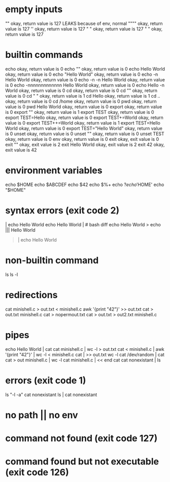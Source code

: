 # empty inputs

""										okay, return value is 127	LEAKS because of env, normal
""""									okay, return value is 127
''										okay, return value is 127
" "										okay, return value is 127
"	"									okay, return value is 127
# builtin commands
echo									okay, return value is 0
echo ""									okay, return value is 0
echo Hello World						okay, return value is 0
echo "Hello World"						okay, return value is 0
echo -n Hello World						okay, return value is 0
echo -n -n Hello World					okay, return value is 0
echo -nnnnnnnnnnnnn Hello World			okay, return value is 0
echo Hello -n World						okay, return value is 0
cd										okay, return value is 0
cd ""									okay, return value is 0
cd " "									okay, return value is 1
cd Hello								okay, return value is 1
cd ..									okay, return value is 0
cd /home								okay, return value is 0
pwd										okay, return value is 0
pwd Hello World							okay, return value is 0
export									okay, return value is 0
export ""								okay, return value is 1
export TEST								okay, return value is 0
export TEST=Hello						okay, return value is 0
export TEST+=World						okay, return value is 0
export TEST++=World						okay, return value is 1
export TEST=Hello World					okay, return value is 0
export TEST="Hello World"				okay, return value is 0
unset									okay, return value is 0
unset ""								okay, return value is 0
unset TEST								okay, return value is 0
env										okay, return value is 0
exit									okay, exit value is 0
exit ""									okay, exit value is 2
exit Hello World						okay, exit value is 2
exit 42									okay, exit value is 42
# environment variables
echo $HOME
echo $ABCDEF
echo $42
echo $%+
echo $?
echo '$HOME'
echo "$HOME"
# syntax errors (exit code 2)
| echo Hello World
echo Hello World |									# bash diff
echo Hello World >
echo ||| Hello World
> | echo Hello World
# non-builtin command
ls
ls -l
# redirections
cat minishell.c > out.txt
< minishell.c awk '{print "42"}' >> out.txt
cat > out.txt minishell.c
cat > nopermout.txt
cat > out.txt > out2.txt minishell.c
# pipes
echo Hello World | cat
cat minishell.c | wc -l > out.txt
cat < minishell.c | awk '{print "42"}' | wc -l
< minishell.c cat | >> out.txt wc -l
cat /dev/random | cat
cat > out minishell.c | wc -l
cat minishell.c | << end cat
cat nonexistant | ls
# errors (exit code 1)
ls "-l -a"
cat nonexistant
ls | cat nonexistant
# no path || no env

# command not found (exit code 127)
# command found but not executable (exit code 126)

